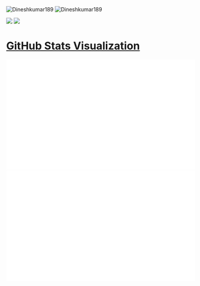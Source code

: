 <img src="https://camo.githubusercontent.com/17841015fa6350dfaf6c4873bc79b93af771b7a9dae69a2a239bf1b8d95dd50f/68747470733a2f2f6b6f6d617265762e636f6d2f67687076632f3f757365726e616d653d7368756d62756c266c6162656c3d566965777326636f6c6f723d626c7565267374796c653d706c6173746963" alt="Dineshkumar189" data-canonical-src="https://komarev.com/ghpvc/?username=Dineshkumar189&amp;label=Views&amp;color=blue&amp;style=plastic" style="max-width: 100%;">

<img src="https://camo.githubusercontent.com/e9720cbcffd9d8ce2d27512661d2d72f708e99402265bcb82f89d812f5fcbe24/68747470733a2f2f6b6f6d617265762e636f6d2f67687076632f3f757365726e616d653d6b697368616e72616a7075743233266c6162656c3d50726f66696c65253230766965777326636f6c6f723d306537356236267374796c653d666c6174" alt="Dineshkumar189" data-canonical-src="https://komarev.com/ghpvc/?username=Dineshkumar189&amp;label=Profile%20views&amp;color=0e75b6&amp;style=flat" style="max-width: 100%;">

![](https://komarev.com/ghpvc/?username=Dineshkumar189&label=PROFILE+VIEWS)
![](https://komarev.com/ghpvc/?username=Dineshkumar189&style=flat-square)

# [GitHub Stats Visualization](https://github.com/jstrieb/github-stats)

<a href="https://github.com/jstrieb/github-stats">
<img src="https://github.com/Dineshkumar189/Dineshkumar189/blob/master/generated/overview.svg#gh-dark-mode-only"/>
<img src="https://github.com/Dineshkumar189/Dineshkumar189/blob/master/generated/languages.svg#gh-dark-mode-only"/>
</a>

